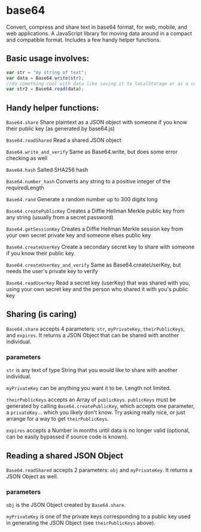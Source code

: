 # base64
Convert, compress and share text in base64 format, for web, mobile, and web applications. A JavaScript library for moving data around in a compact and compatible format. Includes a few handy helper functions.

## Basic usage involves:
```javascript
var str = "my string of text";
var data = Base64.write(str);
//do something cool with data like saving it to localStorage or as a cookie
var str2 = Base64.read(data);
```

## Handy helper functions:
`Base64.share` Share plaintext as a JSON object with someone if you know their public key (as generated by base64.js)

`Base64.readShared` Read a shared JSON object

`Base64.write_and_verify` Same as Base64.write, but does some error checking as well

`Base64.hash` Salted SHA256 hash

`Base64.number_hash` Converts any string to a positive integer of the requiredLength

`Base64.rand` Generate a random number up to 300 digits long

`Base64.createPublicKey` Creates a Diffie Hellman Merkle public key from any string (usually from a secret password)

`Base64.getSessionKey` Creates a Diffie Hellman Merkle session key from your own secret private key and someone elses public key

`Base64.createUserKey` Create a secondary secret key to share with someone if you know their public key.

`Base64.createUserKey_and_verify` Same as Base64.createUserKey, but needs the user's private key to verify

`Base64.readUserKey` Read a secret key (userKey) that was shared with you, using your own secret key and the person who shared it with you's public key

## Sharing (is caring)
`Base64.share` accepts 4 parameters: `str`, `myPrivateKey`, `theirPublicKeys`, and `expires`. It returns a JSON Object that can be shared with another individual.
### parameters
`str` is any text of type String that you would like to share with another individual.

`myPrivateKey` can be anything you want it to be. Length not limited.

`theirPublicKeys` accepts an Array of `publicKeys`. `publicKeys` must be generated by calling `Base64.createPublicKey`, which accepts one parameter, a `privateKey`... which you likely don't know. Try asking really nice, or just arrange for a way to get `theirPublicKeys`.

`expires` accepts a Number in months until data is no longer valid (optional, can be easily bypassed if source code is known).

## Reading a shared JSON Object
`Base64.readShared` accepts 2 parameters: `obj` and `myPrivateKey`. It returns a JSON Object as well.
### parameters
`obj` is the JSON Object created by `Base64.share`.

`myPrivateKey` is one of the private keys corresponding to a public key used in generating the JSON Object (see `theirPublicKeys` above).


